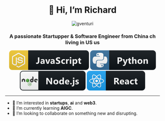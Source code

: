 <h1 align="center">👋 Hi, I’m Richard</h1>
<p align="center"> <img src="https://komarev.com/ghpvc/?username=gventuri&label=Profile%20views&color=0e75b6&style=flat" alt="gventuri" /> </p>
<h3 align="center">A passionate Startupper & Software Engineer from China ch living in US us</h3>

<div align="center" style="margin-bottom: 10px">
  <img src="https://github.com/MikeCodesDotNET/ColoredBadges/raw/master/svg/dev/languages/js.svg" alt="js" style="max-width: 100%;">
  <img src="https://github.com/MikeCodesDotNET/ColoredBadges/raw/master/svg/dev/languages/python.svg" alt="js" style="max-width: 100%;">
  <img src="https://github.com/MikeCodesDotNET/ColoredBadges/raw/master/svg/dev/frameworks/nodejs.svg" alt="nodejs" style="max-width: 100%;">
  <img src="https://github.com/MikeCodesDotNET/ColoredBadges/raw/master/svg/dev/frameworks/react.svg" alt="react" style="max-width: 100%;">
</div>

<hr />

- 👀 I’m interested in **startups**, **ai** and **web3**.
- 🌱 I’m currently learning **AIGC**.
- 💞️ I’m looking to collaborate on something new and disrupting.


<!---
gventuri/gventuri is a ✨ special ✨ repository because its `README.md` (this file) appears on your GitHub profile.
You can click the Preview link to take a look at your changes.
--->
